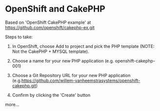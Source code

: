 # OpenShift and CakePHP

Based on 'OpenShift CakePHP example' at https://github.com/openshift/cakephp-ex.git

Steps to take:

1) In OpenShift, choose Add to project and pick the PHP template (NOTE: Not the CakePHP + MYSQL template).

2) Choose a name for your new PHP application (e.g. openshift-cakephp-001)

3) Choose a Git Repository URL for your new PHP application (e.g.https://github.com/willem-vanheemstrasystems/openshift-cakephp.git)

4) Confirm by clicking the 'Create' button

more...
